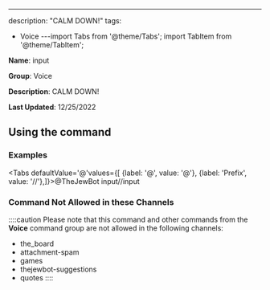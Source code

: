 ---
description: "CALM DOWN!"
tags:
  - Voice
---import Tabs from '@theme/Tabs';
import TabItem from '@theme/TabItem';

**Name**: input

**Group**: Voice

**Description**: CALM DOWN!

**Last Updated**: 12/25/2022

## Using the command

### Examples
<Tabs defaultValue='@'values={[ {label: '@', value: '@'}, {label: 'Prefix', value: '//'},]}><TabItem value='@'>@TheJewBot input</TabItem><TabItem value='//'>//input</TabItem></Tabs>

### Command Not Allowed in these Channels
::::caution Please note that this command and other commands from the **Voice** command group are not allowed in the following channels:
- the_board
- attachment-spam
- games
- thejewbot-suggestions
- quotes
::::